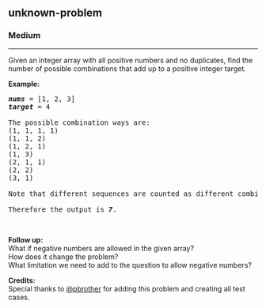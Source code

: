 <h2>unknown-problem</h2><h3>Medium</h3><hr><div><p>Given an integer array with all positive numbers and no duplicates, find the number of possible combinations that add up to a positive integer target.</p>

<p><b>Example:</b></p>

<pre><i><b>nums</b></i> = [1, 2, 3]
<i><b>target</b></i> = 4

The possible combination ways are:
(1, 1, 1, 1)
(1, 1, 2)
(1, 2, 1)
(1, 3)
(2, 1, 1)
(2, 2)
(3, 1)

Note that different sequences are counted as different combinations.

Therefore the output is <i><b>7</b></i>.
</pre>

<p>&nbsp;</p>

<p><b>Follow up:</b><br>
What if negative numbers are allowed in the given array?<br>
How does it change the problem?<br>
What limitation we need to add to the question to allow negative numbers?</p>

<p><b>Credits:</b><br>
Special thanks to <a href="https://leetcode.com/pbrother/">@pbrother</a> for adding this problem and creating all test cases.</p>
</div>